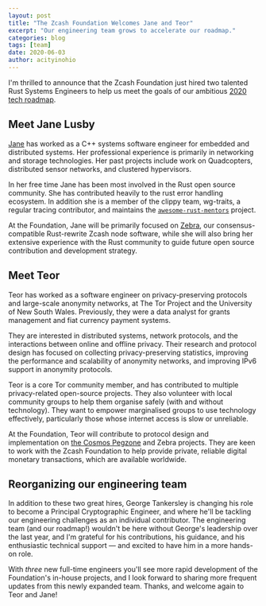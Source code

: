 ```yaml
---
layout: post
title: "The Zcash Foundation Welcomes Jane and Teor"
excerpt: "Our engineering team grows to accelerate our roadmap."
categories: blog
tags: [team]
date: 2020-06-03
author: acityinohio
---
```


I'm thrilled to announce that the Zcash Foundation just hired two talented Rust
Systems Engineers to help us meet the goals of our ambitious [2020 tech
roadmap](/blog/eng-roadmap-2020/).

## Meet Jane Lusby

[Jane](https://twitter.com/yaahc_) has worked as a C++ systems software engineer
for embedded and distributed systems. Her professional experience is primarily
in networking and storage technologies. Her past projects include work on
Quadcopters, distributed sensor networks, and clustered hypervisors.

In her free time Jane has been most involved in the Rust open source community.
She has contributed heavily to the rust error handling ecosystem. In addition
she is a member of the clippy team, wg-traits, a regular tracing contributor,
and maintains the
[`awesome-rust-mentors`](https://rustbeginners.github.io/awesome-rust-mentors/)
project.

At the Foundation, Jane will be primarily focused on
[Zebra](https://github.com/ZcashFoundation/zebra), our consensus-compatible
Rust-rewrite Zcash node software, while she will also bring her extensive
experience with the Rust community to guide future open source contribution and
development strategy.

## Meet Teor

Teor has worked as a software engineer on privacy-preserving protocols and
large-scale anonymity networks, at The Tor Project and the University of New
South Wales. Previously, they were a data analyst for grants management and
fiat currency payment systems.

They are interested in distributed systems, network protocols, and the
interactions between online and offline privacy. Their research and protocol
design has focused on collecting privacy-preserving statistics, improving the
performance and scalability of anonymity networks, and improving IPv6 support in
anonymity protocols.

Teor is a core Tor community member, and has contributed to multiple
privacy-related open-source projects. They also volunteer with local community
groups to help them organise safely (with and without technology). They want to
empower marginalised groups to use technology effectively, particularly those
whose internet access is slow or unreliable.

At the Foundation, Teor will contribute to protocol design and implementation on
[the Cosmos Pegzone](https://github.com/ZcashFoundation/zcash-pegzone) and Zebra
projects. They are keen to work with the Zcash Foundation to help provide
private, reliable digital monetary transactions, which are available worldwide.

## Reorganizing our engineering team

In addition to these two great hires, George Tankersley is changing his role to
become a Principal Cryptographic Engineer, and where he'll be tackling
our engineering challenges as an individual contributor. The engineering team
(and our roadmap!) wouldn't be here without George's leadership over the last
year, and I'm grateful for his contributions, his guidance, and his
enthusiastic technical support — and excited to have him in a more hands-on
role.

With _three_ new full-time engineers you'll see more rapid development of the
Foundation's in-house projects, and I look forward to sharing more frequent
updates from this newly expanded team. Thanks, and welcome again to Teor and
Jane!
